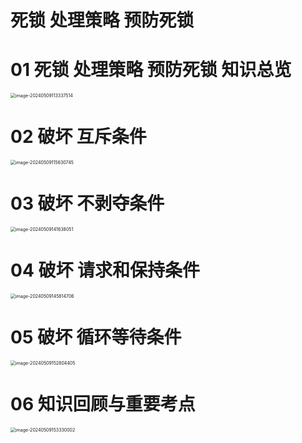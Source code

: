 # 死锁 处理策略 预防死锁



# 01 死锁 处理策略 预防死锁 知识总览

<img src="https://cvp.oss-cn-shanghai.aliyuncs.com/picgo/202405091133631.png" alt="image-20240509113337514" style="zoom:50%;" />



# 02 破坏 互斥条件

<img src="https://cvp.oss-cn-shanghai.aliyuncs.com/picgo/202405091156905.png" alt="image-20240509115630745" style="zoom:50%;" />



# 03 破坏 不剥夺条件

<img src="https://cvp.oss-cn-shanghai.aliyuncs.com/picgo/202405091416258.png" alt="image-20240509141638051" style="zoom:50%;" />



# 04 破坏 请求和保持条件

<img src="https://cvp.oss-cn-shanghai.aliyuncs.com/picgo/202405091458891.png" alt="image-20240509145814706" style="zoom:50%;" />



# 05 破坏 循环等待条件

<img src="https://cvp.oss-cn-shanghai.aliyuncs.com/picgo/202405091528606.png" alt="image-20240509152804405" style="zoom:50%;" />



# 06 知识回顾与重要考点

<img src="https://cvp.oss-cn-shanghai.aliyuncs.com/picgo/202405091533106.png" alt="image-20240509153330002" style="zoom:50%;" />